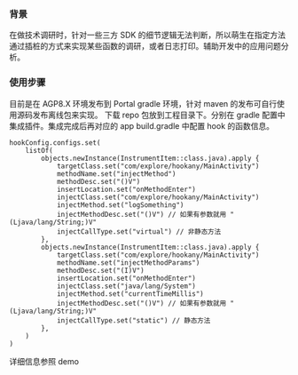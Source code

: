 ### 背景
在做技术调研时，针对一些三方 SDK 的细节逻辑无法判断，所以萌生在指定方法通过插桩的方式来实现某些函数的调研，或者日志打印。辅助开发中的应用问题分析。

### 使用步骤
目前是在 AGP8.X 环境发布到 Portal gradle 环境，针对 maven 的发布可自行使用源码发布离线包来实现。
下载 repo 包放到工程目录下。分别在 gradle 配置中集成插件。集成完成后再对应的 app  build.gradle 中配置 hook 的函数信息。

```
hookConfig.configs.set(
    listOf(
        objects.newInstance(InstrumentItem::class.java).apply {
            targetClass.set("com/explore/hookany/MainActivity")
            methodName.set("injectMethod")
            methodDesc.set("()V")
            insertLocation.set("onMethodEnter")
            injectClass.set("com/explore/hookany/MainActivity")
            injectMethod.set("logSomething")
            injectMethodDesc.set("()V") // 如果有参数就用 "(Ljava/lang/String;)V"
            injectCallType.set("virtual") // 非静态方法
        },
        objects.newInstance(InstrumentItem::class.java).apply {
            targetClass.set("com/explore/hookany/MainActivity")
            methodName.set("injectMethodParams")
            methodDesc.set("(I)V")
            insertLocation.set("onMethodEnter")
            injectClass.set("java/lang/System")
            injectMethod.set("currentTimeMillis")
            injectMethodDesc.set("()V") // 如果有参数就用 "(Ljava/lang/String;)V"
            injectCallType.set("static") // 静态方法
        },
    )
)
```

详细信息参照 demo
